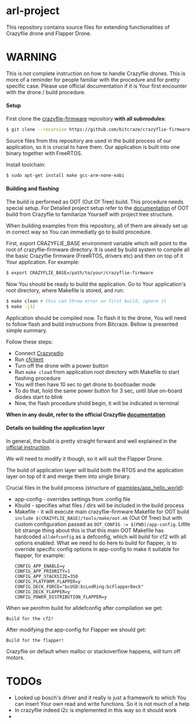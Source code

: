 # arl-project

This repository contains source files for extending functionalities of Crazyflie
drone and Flapper Drone.

# WARNING

This is not complete instruction on how to handle Crazyflie drones. This is more
of a reminder for people familiar with the procedure and for pretty specific case.
Please use official documentation if it is Your first encounter with the
drone / build procedure.

#### Setup

First clone the [crazyflie-firmware](https://github.com/bitcraze/crazyflie-firmware) repository **with all submodules**:

```bash
$ git clone --recursive https://github.com/bitcraze/crazyflie-firmware.git
```
Source files from this repository are used in the build process of our application,
so it is crucial to have them. Our application is built into one binary together
with FreeRTOS.

Install toolchain:

```bash
$ sudo apt-get install make gcc-arm-none-eabi
```

#### Building and flashing

The build is performed as OOT (Out Of Tree) build. This procedure needs special
setup. For Detailed project setup refer to the
[documentation](https://www.bitcraze.io/documentation/repository/crazyflie-firmware/master/userguides/app_layer/)
of OOT build from Crazyflie to familiarize Yourself with project tree structure.

When building examples from this repository, all of them are already set up in
correct way so You can immediatly go to build procedure.

First, export CRAZYFLIE\_BASE environment variable which will point to the root
of crazyflie-firmware directory. It is used by build system to compile all the
basic Crazyflie firmware (FreeRTOS, drivers etc) and then on top of it Your
application. For example:

```bash
$ export CRAZYFLIE_BASE=/path/to/your/crazyflie-firmware
```

Now You should be ready to build the application. Go to Your application's root
directory, where Makefile is stored, and run:

```bash
$ make clean # this can throw error on first build, ignore it
$ make -j12
```

Application should be compiled now. To flash it to the drone, You will need to follow
flash and build instructions from Bitcraze. Bellow is presented simple summary.

Follow these steps:
* Connect [Crazyradio](https://www.bitcraze.io/products/crazyradio-pa/)
* Run [cfclient](https://www.bitcraze.io/documentation/repository/crazyflie-clients-python/master/userguides/userguide_client/)
* Turn off the drone with a power button
* Run `make cload` from application root directory with Makefile to start flashing procedure
* You will then have 10 sec to get drone to bootloader mode
* To do that, hold the same power button for 3 sec, until blue on-board diodes start to blink
* Now, the flash procedure shold begin, it will be indicated in terminal

**When in any doubt, refer to the official Crazyflie [documentation](https://www.bitcraze.io/documentation/repository/crazyflie-firmware/master/building-and-flashing/build/)**

#### Details on building the application layer

In general, the build is pretty straight forward and well explained in the
[official instruction](https://www.bitcraze.io/documentation/repository/crazyflie-firmware/master/userguides/app_layer/).

We will need to modify it though, so it will suit the Flapper Drone.

The build of application layer will build both the RTOS and the application layer
on top of it and merge them into single binary.

Crucial files in the build process (structure of [examples/app_hello_world](https://github.com/bitcraze/crazyflie-firmware/tree/master/examples/app_hello_world)):
* app-config - overrides settings from .config file
* Kbuild - specifies what files / dirs will be included in the build process
* Makefile - it will execute main crazyflie-firmware Makefile for OOT build `include $(CRAZYFLIE_BASE)/tools/make/oot.mk` (Out Of Tree) but with custom configuration passed as
`OOT_CONFIG := $(PWD)/app-config`. Little bit strange thing about this is that this main OOT Makefile has hardcoded `alldefconfig` as a defconfig, which will build for cf2 with all options enabled. What we need to do here to build for flapper, is to override specific config options in app-config to make it suitable for flapper, for example:
    ```
    CONFIG_APP_ENABLE=y
    CONFIG_APP_PRIORITY=1
    CONFIG_APP_STACKSIZE=350
    CONFIG_PLATFORM_FLAPPER=y
    CONFIG_DECK_FORCE="bcUSD:bcLedRing:bcFlapperDeck"
    CONFIG_DECK_FLAPPER=y
    CONFIG_POWER_DISTRIBUTION_FLAPPER=y
    ```
When we perofrm build for alldefconfig after compilation we get:
```
Build for the cf2!
```

After modifying the app-config for Flapper we should get:
```
Build for the flapper!
```

Crazyflie on default when malloc or stackoverflow happens, will turn off motors.

# TODOs

- Looked up bosch's driver and it really is just a framework to which You can
insert Your own read and write functions. So it is not much of a help
- In crazyflie indeed i2c is implemented in this way so it should work
- 
